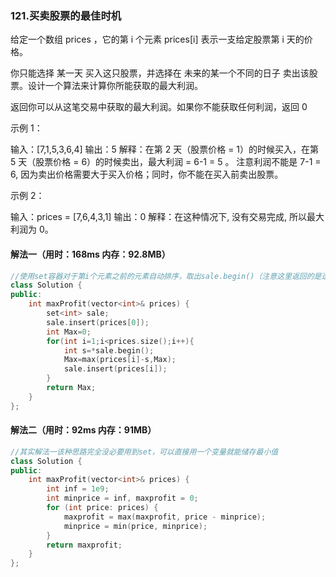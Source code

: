 ### 121.买卖股票的最佳时机

给定一个数组 prices ，它的第 i 个元素 prices[i] 表示一支给定股票第 i 天的价格。

你只能选择 某一天 买入这只股票，并选择在 未来的某一个不同的日子 卖出该股票。设计一个算法来计算你所能获取的最大利润。

返回你可以从这笔交易中获取的最大利润。如果你不能获取任何利润，返回 0 

示例 1：

输入：[7,1,5,3,6,4]
输出：5
解释：在第 2 天（股票价格 = 1）的时候买入，在第 5 天（股票价格 = 6）的时候卖出，最大利润 = 6-1 = 5 。
     注意利润不能是 7-1 = 6, 因为卖出价格需要大于买入价格；同时，你不能在买入前卖出股票。

示例 2：

输入：prices = [7,6,4,3,1]
输出：0
解释：在这种情况下, 没有交易完成, 所以最大利润为 0。

#### 解法一（用时：168ms 内存：92.8MB） ####

~~~cpp
//使用set容器对于第i个元素之前的元素自动排序，取出sale.begin()（注意这里返回的是迭代器要解引用），在循环中遍历出最大利润
class Solution {
public:
    int maxProfit(vector<int>& prices) {
        set<int> sale;
        sale.insert(prices[0]);
        int Max=0;
        for(int i=1;i<prices.size();i++){
            int s=*sale.begin();
            Max=max(prices[i]-s,Max);
            sale.insert(prices[i]);
        }
        return Max;
    }
};
~~~

#### 解法二（用时：92ms 内存：91MB） ####

~~~cpp
//其实解法一该种思路完全没必要用到set，可以直接用一个变量就能储存最小值
class Solution {
public:
    int maxProfit(vector<int>& prices) {
        int inf = 1e9;
        int minprice = inf, maxprofit = 0;
        for (int price: prices) {
            maxprofit = max(maxprofit, price - minprice);
            minprice = min(price, minprice);
        }
        return maxprofit;
    }
};
~~~

